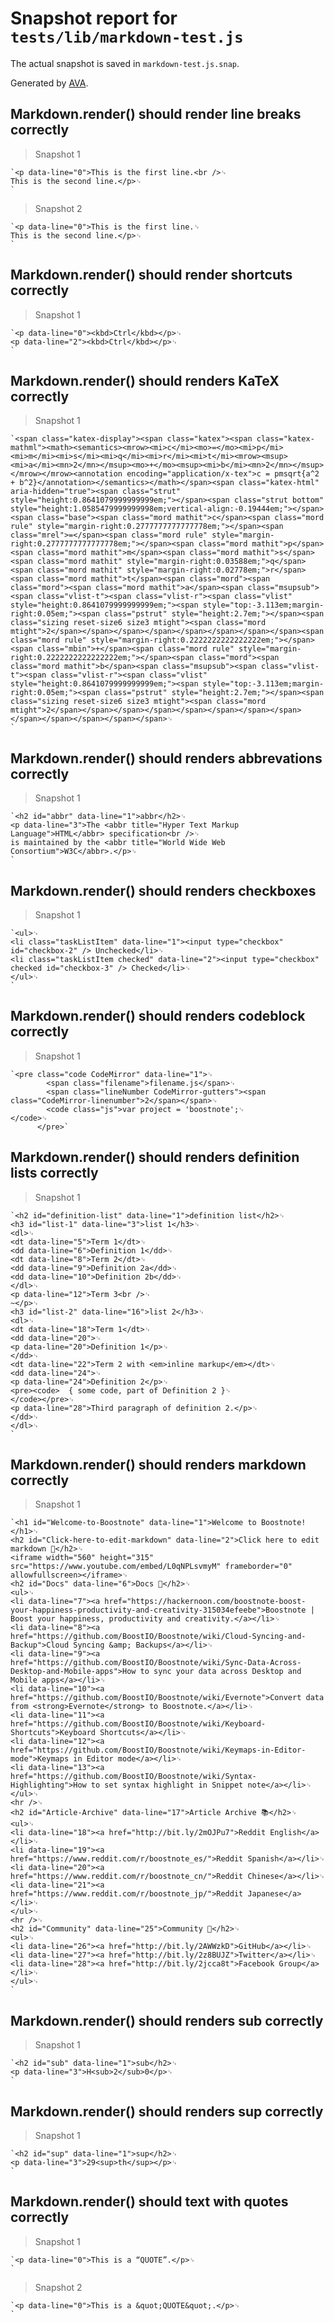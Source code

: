 # Snapshot report for `tests/lib/markdown-test.js`

The actual snapshot is saved in `markdown-test.js.snap`.

Generated by [AVA](https://ava.li).

## Markdown.render() should render line breaks correctly

> Snapshot 1

    `<p data-line="0">This is the first line.<br />␊
    This is the second line.</p>␊
    `

> Snapshot 2

    `<p data-line="0">This is the first line.␊
    This is the second line.</p>␊
    `

## Markdown.render() should render shortcuts correctly

> Snapshot 1

    `<p data-line="0"><kbd>Ctrl</kbd></p>␊
    <p data-line="2"><kbd>Ctrl</kbd></p>␊
    `

## Markdown.render() should renders KaTeX correctly

> Snapshot 1

    `<span class="katex-display"><span class="katex"><span class="katex-mathml"><math><semantics><mrow><mi>c</mi><mo>=</mo><mi>p</mi><mi>m</mi><mi>s</mi><mi>q</mi><mi>r</mi><mi>t</mi><mrow><msup><mi>a</mi><mn>2</mn></msup><mo>+</mo><msup><mi>b</mi><mn>2</mn></msup></mrow></mrow><annotation encoding="application/x-tex">c = pmsqrt{a^2 + b^2}</annotation></semantics></math></span><span class="katex-html" aria-hidden="true"><span class="strut" style="height:0.8641079999999999em;"></span><span class="strut bottom" style="height:1.0585479999999998em;vertical-align:-0.19444em;"></span><span class="base"><span class="mord mathit">c</span><span class="mord rule" style="margin-right:0.2777777777777778em;"></span><span class="mrel">=</span><span class="mord rule" style="margin-right:0.2777777777777778em;"></span><span class="mord mathit">p</span><span class="mord mathit">m</span><span class="mord mathit">s</span><span class="mord mathit" style="margin-right:0.03588em;">q</span><span class="mord mathit" style="margin-right:0.02778em;">r</span><span class="mord mathit">t</span><span class="mord"><span class="mord"><span class="mord mathit">a</span><span class="msupsub"><span class="vlist-t"><span class="vlist-r"><span class="vlist" style="height:0.8641079999999999em;"><span style="top:-3.113em;margin-right:0.05em;"><span class="pstrut" style="height:2.7em;"></span><span class="sizing reset-size6 size3 mtight"><span class="mord mtight">2</span></span></span></span></span></span></span></span><span class="mord rule" style="margin-right:0.2222222222222222em;"></span><span class="mbin">+</span><span class="mord rule" style="margin-right:0.2222222222222222em;"></span><span class="mord"><span class="mord mathit">b</span><span class="msupsub"><span class="vlist-t"><span class="vlist-r"><span class="vlist" style="height:0.8641079999999999em;"><span style="top:-3.113em;margin-right:0.05em;"><span class="pstrut" style="height:2.7em;"></span><span class="sizing reset-size6 size3 mtight"><span class="mord mtight">2</span></span></span></span></span></span></span></span></span></span></span></span></span>␊
    `

## Markdown.render() should renders abbrevations correctly

> Snapshot 1

    `<h2 id="abbr" data-line="1">abbr</h2>␊
    <p data-line="3">The <abbr title="Hyper Text Markup Language">HTML</abbr> specification<br />␊
    is maintained by the <abbr title="World Wide Web Consortium">W3C</abbr>.</p>␊
    `

## Markdown.render() should renders checkboxes

> Snapshot 1

    `<ul>␊
    <li class="taskListItem" data-line="1"><input type="checkbox" id="checkbox-2" /> Unchecked</li>␊
    <li class="taskListItem checked" data-line="2"><input type="checkbox" checked id="checkbox-3" /> Checked</li>␊
    </ul>␊
    `

## Markdown.render() should renders codeblock correctly

> Snapshot 1

    `<pre class="code CodeMirror" data-line="1">␊
            <span class="filename">filename.js</span>␊
            <span class="lineNumber CodeMirror-gutters"><span class="CodeMirror-linenumber">2</span></span>␊
            <code class="js">var project = 'boostnote';␊
    </code>␊
          </pre>`

## Markdown.render() should renders definition lists correctly

> Snapshot 1

    `<h2 id="definition-list" data-line="1">definition list</h2>␊
    <h3 id="list-1" data-line="3">list 1</h3>␊
    <dl>␊
    <dt data-line="5">Term 1</dt>␊
    <dd data-line="6">Definition 1</dd>␊
    <dt data-line="8">Term 2</dt>␊
    <dd data-line="9">Definition 2a</dd>␊
    <dd data-line="10">Definition 2b</dd>␊
    </dl>␊
    <p data-line="12">Term 3<br />␊
    ~</p>␊
    <h3 id="list-2" data-line="16">list 2</h3>␊
    <dl>␊
    <dt data-line="18">Term 1</dt>␊
    <dd data-line="20">␊
    <p data-line="20">Definition 1</p>␊
    </dd>␊
    <dt data-line="22">Term 2 with <em>inline markup</em></dt>␊
    <dd data-line="24">␊
    <p data-line="24">Definition 2</p>␊
    <pre><code>  { some code, part of Definition 2 }␊
    </code></pre>␊
    <p data-line="28">Third paragraph of definition 2.</p>␊
    </dd>␊
    </dl>␊
    `

## Markdown.render() should renders markdown correctly

> Snapshot 1

    `<h1 id="Welcome-to-Boostnote" data-line="1">Welcome to Boostnote!</h1>␊
    <h2 id="Click-here-to-edit-markdown" data-line="2">Click here to edit markdown 👋</h2>␊
    <iframe width="560" height="315" src="https://www.youtube.com/embed/L0qNPLsvmyM" frameborder="0" allowfullscreen></iframe>␊
    <h2 id="Docs" data-line="6">Docs 📝</h2>␊
    <ul>␊
    <li data-line="7"><a href="https://hackernoon.com/boostnote-boost-your-happiness-productivity-and-creativity-315034efeebe">Boostnote | Boost your happiness, productivity and creativity.</a></li>␊
    <li data-line="8"><a href="https://github.com/BoostIO/Boostnote/wiki/Cloud-Syncing-and-Backup">Cloud Syncing &amp; Backups</a></li>␊
    <li data-line="9"><a href="https://github.com/BoostIO/Boostnote/wiki/Sync-Data-Across-Desktop-and-Mobile-apps">How to sync your data across Desktop and Mobile apps</a></li>␊
    <li data-line="10"><a href="https://github.com/BoostIO/Boostnote/wiki/Evernote">Convert data from <strong>Evernote</strong> to Boostnote.</a></li>␊
    <li data-line="11"><a href="https://github.com/BoostIO/Boostnote/wiki/Keyboard-Shortcuts">Keyboard Shortcuts</a></li>␊
    <li data-line="12"><a href="https://github.com/BoostIO/Boostnote/wiki/Keymaps-in-Editor-mode">Keymaps in Editor mode</a></li>␊
    <li data-line="13"><a href="https://github.com/BoostIO/Boostnote/wiki/Syntax-Highlighting">How to set syntax highlight in Snippet note</a></li>␊
    </ul>␊
    <hr />␊
    <h2 id="Article-Archive" data-line="17">Article Archive 📚</h2>␊
    <ul>␊
    <li data-line="18"><a href="http://bit.ly/2mOJPu7">Reddit English</a></li>␊
    <li data-line="19"><a href="https://www.reddit.com/r/boostnote_es/">Reddit Spanish</a></li>␊
    <li data-line="20"><a href="https://www.reddit.com/r/boostnote_cn/">Reddit Chinese</a></li>␊
    <li data-line="21"><a href="https://www.reddit.com/r/boostnote_jp/">Reddit Japanese</a></li>␊
    </ul>␊
    <hr />␊
    <h2 id="Community" data-line="25">Community 🍻</h2>␊
    <ul>␊
    <li data-line="26"><a href="http://bit.ly/2AWWzkD">GitHub</a></li>␊
    <li data-line="27"><a href="http://bit.ly/2z8BUJZ">Twitter</a></li>␊
    <li data-line="28"><a href="http://bit.ly/2jcca8t">Facebook Group</a></li>␊
    </ul>␊
    `

## Markdown.render() should renders sub correctly

> Snapshot 1

    `<h2 id="sub" data-line="1">sub</h2>␊
    <p data-line="3">H<sub>2</sub>0</p>␊
    `

## Markdown.render() should renders sup correctly

> Snapshot 1

    `<h2 id="sup" data-line="1">sup</h2>␊
    <p data-line="3">29<sup>th</sup></p>␊
    `

## Markdown.render() should text with quotes correctly

> Snapshot 1

    `<p data-line="0">This is a “QUOTE”.</p>␊
    `

> Snapshot 2

    `<p data-line="0">This is a &quot;QUOTE&quot;.</p>␊
    `
